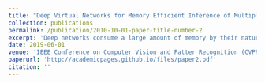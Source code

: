 ```yaml
---
title: "Deep Virtual Networks for Memory Efficient Inference of Multiple Tasks"
collection: publications
permalink: /publication/2010-10-01-paper-title-number-2
excerpt: 'Deep networks consume a large amount of memory by their nature. A natural question arises can we reduce that memory requirement whilst maintaining performance. In particular, in this work we address the problem of memory efficient learning for multiple tasks. To this end, we propose a novel network architecture producing multiple networks of different configurations, termed deep virtual networks (DVNs), for different tasks. Each DVN is specialized for a single task and structured hierarchically. The hierarchical structure, which contains multiple levels of hierarchy corresponding to different numbers of parameters, enables multiple inference for different memory budgets. The building block of a deep virtual network is based on a disjoint collection of parameters of a network, which we call a unit. The lowest level of hierarchy in a deep virtual network is a unit, and higher levels of hierarchy contain lower levels' units and other additional units. Given a budget on the number of parameters, a different level of a deep virtual network can be chosen to perform the task. A unit can be shared by different DVNs, allowing multiple DVNs in a single network. In addition, shared units provide assistance to the target task with additional knowledge learned from another tasks. This cooperative configuration of DVNs makes it possible to handle different tasks in a memory-aware manner. Our experiments show that the proposed method outperforms existing approaches for multiple tasks. Notably, ours is more efficient than others as it allows memory-aware inference for all tasks.'
date: 2019-06-01
venue: 'IEEE Conference on Computer Vision and Patter Recognition (CVPR)'
paperurl: 'http://academicpages.github.io/files/paper2.pdf'
citation: ''
---
```


